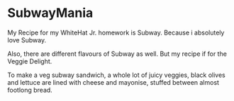 # SubwayMania


My Recipe for my WhiteHat Jr. homework is Subway. Because i 
absolutely love Subway.

Also, there are different flavours of Subway as well. But my 
recipe if for the Veggie Delight.

To make a veg subway sandwich, a whole lot of juicy veggies, 
black olives and lettuce are lined with cheese and mayonise, 
stuffed between almost footlong bread.


